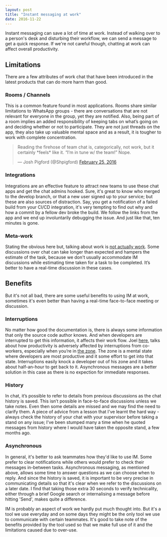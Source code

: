 ```yaml
---
layout: post
title: "Instant messaging at work"
date: 2016-11-22
---
```


Instant messaging can save a lot of time at work. Instead of walking over to a person's desk and disturbing their workflow, we can send a message to get a quick response. If we're not careful though, chatting at work can affect overall productivity.

## Limitations
There are a few attributes of work chat that have been introduced in the latest products that can do more harm than good.

### Rooms / Channels
This is a common feature found in most applications. Rooms share similar limitations to WhatsApp groups - there are conversations that are not relevant for everyone in the group, yet they are notified. Also, being part of a room implies an added responsibility of keeping tabs on what’s going on and deciding whether or not to participate. They are not just threads on the app, they also take up valuable mental space and as a result, it is tougher to work with complete concentration.

<blockquote class="twitter-tweet tw-align-center" data-conversation="none" data-lang="en"><p lang="en" dir="ltr">Reading the firehose of team chat is, categorically, not work, but it certainly *feels* like it. “I’m in tune w/ the team!” Nope.</p>&mdash; Josh Pigford (@Shpigford) <a href="https://twitter.com/Shpigford/status/702871877442793472">February 25, 2016</a></blockquote>
<script async src="//platform.twitter.com/widgets.js" charset="utf-8"></script>

### Integrations
Integrations are an effective feature to attract new teams to use these chat apps and get the chat admins hooked. Sure, it's great to know who merged to the develop branch, or that a new user signed up to your service; but these are also sources of distraction. Say, you get a notification of a failed build from your CI/CD integration, it's very tempting to find out why and how a commit by a fellow dev broke the build. We follow the links from the app and we end up involuntarily debugging the issue. And just like that, ten minutes is gone.

### Meta-work
Stating the obvious here but, talking about work is [not actually work](/blog/2016/11/08/metawork.html). Some discussions over chat can take longer than expected and hampers the estimate of the task, because we don't usually accommodate IM discussions while estimating time taken for a task to be completed. It’s better to have a real-time discussion in these cases.

## Benefits
But it's not all bad, there are some useful benefits to using IM at work, sometimes it's even better than having a real-time face-to-face meeting or discussion.

### Interruptions
No matter how good the documentation is, there is always some information that only the source code author knows. And when developers are interrupted to get this information, it affects their work flow. Joel [here](http://www.joelonsoftware.com/articles/fog0000000068.html), talks about how productivity is adversely affected by interruptions from co-workers, especially when you’re in [the zone](/blog/2016/10/24/the-zone.html). The zone is a mental state where developers are most productive and it some effort to get into that state. Interruptions easily knock a developer out of his zone and it takes about half-an-hour to get back to it. Asynchronous messages are a better solution in this case as there is no expection for immediate responses.

### History
In chat, it’s possible to refer to details from previous discussions as the chat history is saved. This isn’t possible in face-to-face discussions unless we take notes. Even then some details are missed and we may find the need to clarify them. A piece of advice from a lesson that I've learnt the hard way - always check the history of your chat with your supervisor before taking a stand on any issue; I've been stumped many a time when he quoted messages from history where I would have taken the opposite stand, a few months ago.

### Asynchronous
In general, it's better to ask teammates how they'd like to use IM. Some prefer to clear notifications while others would prefer to check their messages in-between tasks.
Asynchronous messaging, as mentioned above, allows some time to answer questions as we can choose when to reply. And since the history is saved, it is important to be very precise in communicating details so that it's clear when we refer to the discussions on a later date. I find that taking those extra 30 seconds to verify technicality, either through a brief Google search or internalising a message before hitting 'Send', makes quite a difference.

IM is probably an aspect of work we hardly put much thought into. But it's a tool we use everyday and on some days they might be the only tool we use to communicate with certain teammates. It's good to take note of the benefits provided by the tool used so that we make full use of it and the limitations caused due to over-use.

